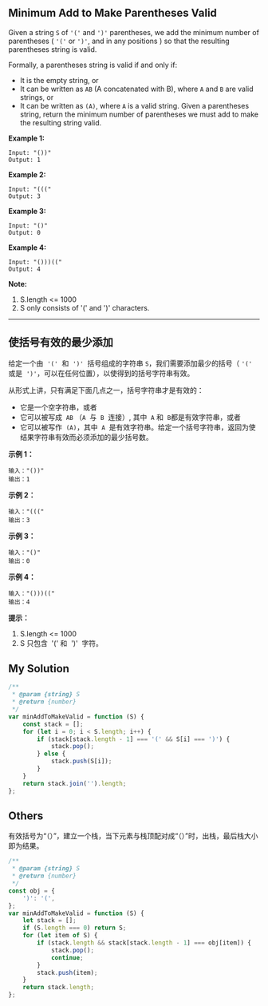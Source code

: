 ## Minimum Add to Make Parentheses Valid

Given a string `S` of `'('` and `')'` parentheses, we add the minimum number of parentheses ( `'('` or `')'`, and in any positions ) so that the resulting parentheses string is valid.

Formally, a parentheses string is valid if and only if:

-   It is the empty string, or
-   It can be written as `AB` (A concatenated with B), where `A` and `B` are valid strings, or
-   It can be written as `(A)`, where `A` is a valid string. Given a parentheses string, return the minimum number of parentheses we must add to make the resulting string valid.

**Example 1:**

    Input: "())"
    Output: 1

**Example 2:**

    Input: "((("
    Output: 3

**Example 3:**

    Input: "()"
    Output: 0

**Example 4:**

    Input: "()))(("
    Output: 4

**Note:**

1. S.length <= 1000
2. S only consists of '(' and ')' characters.

---

## 使括号有效的最少添加

给定一个由  `'('`  和  `')'`  括号组成的字符串 `S`，我们需要添加最少的括号（ `'('`  或是  `')'`，可以在任何位置），以使得到的括号字符串有效。

从形式上讲，只有满足下面几点之一，括号字符串才是有效的：

-   它是一个空字符串，或者
-   它可以被写成  `AB` （`A`  与  `B`  连接）, 其中  `A` 和  `B`都是有效字符串，或者
-   它可以被写作  `(A)`，其中  `A`  是有效字符串。给定一个括号字符串，返回为使结果字符串有效而必须添加的最少括号数。

**示例 1：**

    输入："())"
    输出：1

**示例 2：**

    输入："((("
    输出：3

**示例 3：**

    输入："()"
    输出：0

**示例 4：**

    输入："()))(("
    输出：4

**提示：**

1. S.length <= 1000
2. S 只包含  '(' 和  ')'  字符。

## My Solution

```javascript
/**
 * @param {string} S
 * @return {number}
 */
var minAddToMakeValid = function (S) {
    const stack = [];
    for (let i = 0; i < S.length; i++) {
        if (stack[stack.length - 1] === '(' && S[i] === ')') {
            stack.pop();
        } else {
            stack.push(S[i]);
        }
    }
    return stack.join('').length;
};
```

## Others

有效括号为“（）”，建立一个栈，当下元素与栈顶配对成“（）”时，出栈，最后栈大小即为结果。

```javascript
/**
 * @param {string} S
 * @return {number}
 */
const obj = {
    ')': '(',
};
var minAddToMakeValid = function (S) {
    let stack = [];
    if (S.length === 0) return S;
    for (let item of S) {
        if (stack.length && stack[stack.length - 1] === obj[item]) {
            stack.pop();
            continue;
        }
        stack.push(item);
    }
    return stack.length;
};
```
